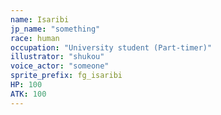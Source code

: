 ```yaml
---
name: Isaribi
jp_name: "something"
race: human
occupation: "University student (Part-timer)"
illustrator: "shukou"
voice_actor: "someone"
sprite_prefix: fg_isaribi
HP: 100
ATK: 100
---
```

